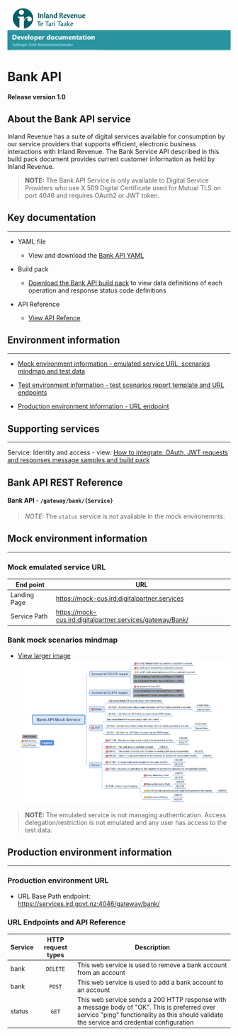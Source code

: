 
![IRD logo](../../Images/IRlogo.gif)
![Software Dev](../../Images/SoftwareDev.png)

# Bank API 

#### Release version 1.0

## About the Bank API service

Inland Revenue has a suite of digital services available for consumption by our service providers that supports efficient, electronic business interactions with Inland Revenue. 
The Bank Service API described in this build pack document provides current customer information as held by Inland Revenue. 

>**NOTE:** The Bank API Service is only available to Digital Service Providers who use X.509 Digital Certificate used for Mutual TLS on port 4046 and requires OAuth2 or JWT token.

## Key documentation
---
- YAML file
	- View and download the [Bank API YAML](Bank%202020-09-28.yaml)

- Build pack 
	- [Download the Bank API build pack](Build%20pack%20-%20Bank%20Account%20API.pdf) to view data definitions of each operation and response status code definitions
	

- API Reference	
	- [View API Refence](#Bank-API-REST-Reference)	

## Environment information
---
- [Mock environment information - emulated service URL, scenarios mindmap and test data](#mock-environment-information)

- [Test environment information - test scenarios report template and URL endpoints](#test-environment-information)

- [Production environment information - URL endpoint](#production-environment-information)

## Supporting services
---- 

Service: Identity and access - view: [How to integrate, OAuth, JWT requests and responses message samples and build pack](https://github.com/InlandRevenue/Gateway_Services-Access/tree/master/Identity%20and%20Access)



<a name="Bank-API-REST-Reference"></a>
## Bank API REST Reference

#### Bank API - `/gateway/bank/{Service}`


> *NOTE:* The `status` service is not available in the mock environemnts. 

<a name="mock-environment-information"></a>
## Mock environment information
---
### Mock emulated service URL
| End point|  URL|
|--|--|
 Landing Page | https://mock-cus.ird.digitalpartner.services
 Service Path | https://mock-cus.ird.digitalpartner.services/gateway/Bank/|

### Bank mock scenarios mindmap

- [View larger image](../images/Bank%20API%20Mock%20Service.png)
![Mock Scenarios](../images/Bank%20API%20Mock%20Service.png)


> **NOTE:** The emulated service is not managing authentication. Access delegation/restriction is not emulated and any user has access to the test data.



<a name="production-environment-information"></a>
## Production environment information
---
### Production environment URL

* URL Base Path endpoint: https://services.ird.govt.nz:4046/gateway/bank/


<a name="URL-endpoints"></a>
### URL Endpoints and API Reference

| Service | HTTP request types | Description | 
| -- | :--: | -- | 
|  bank |  `DELETE` | This web service is used to remove a bank account from an account  |
|  bank |  `POST` | This web service is used to add a bank account to an account  |
| status | `GET` | This web service sends a 200 HTTP response with a message body of "OK". This is preferred over service "ping" functionality as this should validate the service and credential configuration |
